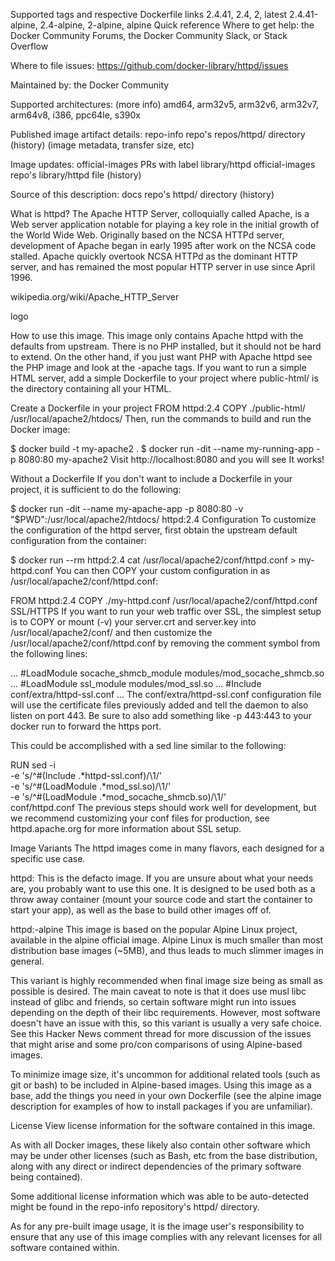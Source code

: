 Supported tags and respective Dockerfile links
2.4.41, 2.4, 2, latest
2.4.41-alpine, 2.4-alpine, 2-alpine, alpine
Quick reference
Where to get help:
the Docker Community Forums, the Docker Community Slack, or Stack Overflow

Where to file issues:
https://github.com/docker-library/httpd/issues

Maintained by:
the Docker Community

Supported architectures: (more info)
amd64, arm32v5, arm32v6, arm32v7, arm64v8, i386, ppc64le, s390x

Published image artifact details:
repo-info repo's repos/httpd/ directory (history)
(image metadata, transfer size, etc)

Image updates:
official-images PRs with label library/httpd
official-images repo's library/httpd file (history)

Source of this description:
docs repo's httpd/ directory (history)

What is httpd?
The Apache HTTP Server, colloquially called Apache, is a Web server application notable for playing a key role in the initial growth of the World Wide Web. Originally based on the NCSA HTTPd server, development of Apache began in early 1995 after work on the NCSA code stalled. Apache quickly overtook NCSA HTTPd as the dominant HTTP server, and has remained the most popular HTTP server in use since April 1996.

wikipedia.org/wiki/Apache_HTTP_Server

logo

How to use this image.
This image only contains Apache httpd with the defaults from upstream. There is no PHP installed, but it should not be hard to extend. On the other hand, if you just want PHP with Apache httpd see the PHP image and look at the -apache tags. If you want to run a simple HTML server, add a simple Dockerfile to your project where public-html/ is the directory containing all your HTML.

Create a Dockerfile in your project
FROM httpd:2.4
COPY ./public-html/ /usr/local/apache2/htdocs/
Then, run the commands to build and run the Docker image:

$ docker build -t my-apache2 .
$ docker run -dit --name my-running-app -p 8080:80 my-apache2
Visit http://localhost:8080 and you will see It works!

Without a Dockerfile
If you don't want to include a Dockerfile in your project, it is sufficient to do the following:

$ docker run -dit --name my-apache-app -p 8080:80 -v "$PWD":/usr/local/apache2/htdocs/ httpd:2.4
Configuration
To customize the configuration of the httpd server, first obtain the upstream default configuration from the container:

$ docker run --rm httpd:2.4 cat /usr/local/apache2/conf/httpd.conf > my-httpd.conf
You can then COPY your custom configuration in as /usr/local/apache2/conf/httpd.conf:

FROM httpd:2.4
COPY ./my-httpd.conf /usr/local/apache2/conf/httpd.conf
SSL/HTTPS
If you want to run your web traffic over SSL, the simplest setup is to COPY or mount (-v) your server.crt and server.key into /usr/local/apache2/conf/ and then customize the /usr/local/apache2/conf/httpd.conf by removing the comment symbol from the following lines:

...
#LoadModule socache_shmcb_module modules/mod_socache_shmcb.so
...
#LoadModule ssl_module modules/mod_ssl.so
...
#Include conf/extra/httpd-ssl.conf
...
The conf/extra/httpd-ssl.conf configuration file will use the certificate files previously added and tell the daemon to also listen on port 443. Be sure to also add something like -p 443:443 to your docker run to forward the https port.

This could be accomplished with a sed line similar to the following:

RUN sed -i \
		-e 's/^#\(Include .*httpd-ssl.conf\)/\1/' \
		-e 's/^#\(LoadModule .*mod_ssl.so\)/\1/' \
		-e 's/^#\(LoadModule .*mod_socache_shmcb.so\)/\1/' \
		conf/httpd.conf
The previous steps should work well for development, but we recommend customizing your conf files for production, see httpd.apache.org for more information about SSL setup.

Image Variants
The httpd images come in many flavors, each designed for a specific use case.

httpd:<version>
This is the defacto image. If you are unsure about what your needs are, you probably want to use this one. It is designed to be used both as a throw away container (mount your source code and start the container to start your app), as well as the base to build other images off of.

httpd:<version>-alpine
This image is based on the popular Alpine Linux project, available in the alpine official image. Alpine Linux is much smaller than most distribution base images (~5MB), and thus leads to much slimmer images in general.

This variant is highly recommended when final image size being as small as possible is desired. The main caveat to note is that it does use musl libc instead of glibc and friends, so certain software might run into issues depending on the depth of their libc requirements. However, most software doesn't have an issue with this, so this variant is usually a very safe choice. See this Hacker News comment thread for more discussion of the issues that might arise and some pro/con comparisons of using Alpine-based images.

To minimize image size, it's uncommon for additional related tools (such as git or bash) to be included in Alpine-based images. Using this image as a base, add the things you need in your own Dockerfile (see the alpine image description for examples of how to install packages if you are unfamiliar).

License
View license information for the software contained in this image.

As with all Docker images, these likely also contain other software which may be under other licenses (such as Bash, etc from the base distribution, along with any direct or indirect dependencies of the primary software being contained).

Some additional license information which was able to be auto-detected might be found in the repo-info repository's httpd/ directory.

As for any pre-built image usage, it is the image user's responsibility to ensure that any use of this image complies with any relevant licenses for all software contained within.